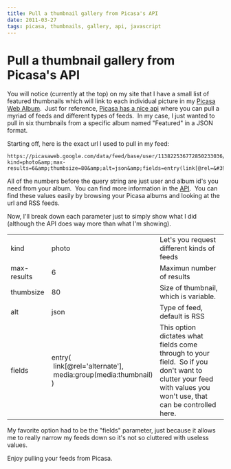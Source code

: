 ```yaml
---
title: Pull a thumbnail gallery from Picasa's API
date: 2011-03-27
tags: picasa, thumbnails, gallery, api, javascript
---
```


# Pull a thumbnail gallery from Picasa's API

You will notice (currently at the top) on my site that I have a small list of featured thumbnails which will link to each individual picture in my <a href="https://picasaweb.google.com/dmmendez" target="_blank">Picasa Web Album</a>.&nbsp; Just for reference, <a href="http://code.google.com/apis/picasaweb/docs/2.0/reference.html" target="_blank">Picasa has a nice api</a> where you can pull a myriad of feeds and different types of feeds.&nbsp; In my case, I just wanted to pull in six thumbnails from a specific album named &quot;Featured&quot; in a JSON format.

Starting off, here is the exact url I used to pull in my feed:

    https://picasaweb.google.com/data/feed/base/user/113822536772850233036/albumid/5587272886788976673?kind=photo&amp;max-results=6&amp;thumbsize=80&amp;alt=json&amp;fields=entry(link[@rel=&#39;alternate&#39;],media:group(media:thumbnail))

All of the numbers before the query string are just user and album id&#39;s you need from your album.&nbsp; You can find more information in the <a href="http://code.google.com/apis/picasaweb/docs/2.0/reference.html" target="_blank">API</a>.&nbsp; You can find these values easily by browsing your Picasa albums and looking at the url and RSS feeds.

Now, I&#39;ll break down each parameter just to simply show what I did (although the API does way more than what I&#39;m showing).

<table>
    <tbody>
        <tr>
            <td>kind</td>
            <td>photo</td>
            <td>Let&#39;s you request different kinds of feeds</td>
        </tr>
        <tr>
            <td>max-results</td>
            <td>6</td>
            <td>Maximun number of results</td>
        </tr>
        <tr>
            <td>thumbsize</td>
            <td>80</td>
            <td>Size of thumbnail, which is variable.</td>
        </tr>
        <tr>
            <td>alt</td>
            <td>json</td>
            <td>Type of feed, default is RSS</td>
        </tr>
        <tr>
            <td>fields</td>
            <td>
                <p>
                    entry(<br />
                    &nbsp;link[@rel=&#39;alternate&#39;],<br />
                    &nbsp;media:group(media:thumbnail)<br />
                    )</p>
            </td>
            <td>This option dictates what fields come through to your field.&nbsp; So if you don&#39;t want to clutter your feed with values you won&#39;t use, that can be controlled here.</td>
        </tr>
    </tbody>
</table>

My favorite option had to be the &quot;fields&quot; parameter, just because it allows me to really narrow my feeds down so it&#39;s not so cluttered with useless values.

Enjoy pulling your feeds from Picasa.
